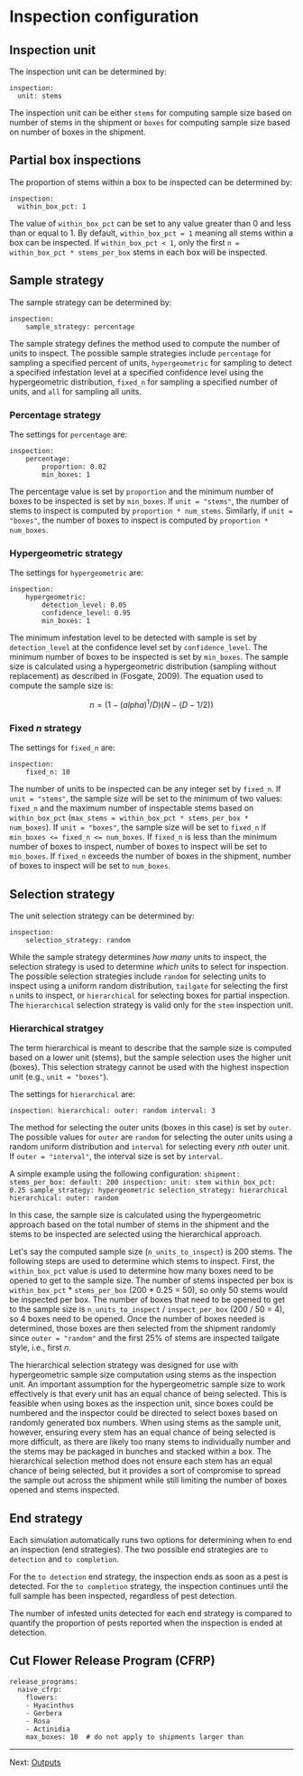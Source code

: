 # Inspection configuration

## Inspection unit
The inspection unit can be determined by:

```
inspection:
  unit: stems
```

The inspection unit can be either `stems` for computing sample size based on
number of stems in the shipment or `boxes` for computing sample size based on
number of boxes in the shipment.

## Partial box inspections
The proportion of stems within a box to be inspected can be determined by:

```
inspection:
  within_box_pct: 1
```

The value of `within_box_pct` can be set to any value greater than 0 and less
than or equal to 1. By default, `within_box_pct = 1` meaning all stems within a
box can be inspected. If `within_box_pct < 1`, only the first `n =
within_box_pct * stems_per_box` stems in each box will be inspected.

## Sample strategy
The sample strategy can be determined by:

```
inspection:
    sample_strategy: percentage
```

The sample strategy defines the method used to compute the number of units to
inspect. The possible sample strategies include `percentage` for sampling a
specified percent of units, `hypergeometric` for sampling to detect a specified
infestation level at a specified confidence level using the hypergeometric
distribution, `fixed_n` for sampling a specified number of units, and `all` for
sampling all units.

### Percentage strategy

The settings for `percentage` are:

```
inspection:
    percentage:
        proportion: 0.02
        min_boxes: 1
```

The percentage value is set by `proportion` and the minimum number of boxes to
 be inspected is set by `min_boxes`. If `unit = "stems"`, the number of stems to
 inspect is computed by `proportion * num_stems`. Similarly, if `unit =
 "boxes"`, the number of boxes to inspect is computed by `proportion *
 num_boxes`.

### Hypergeometric strategy

The settings for `hypergeometric` are:

```
inspection:
    hypergeometric:
        detection_level: 0.05
        confidence_level: 0.95
        min_boxes: 1
``` 

The minimum infestation level to be detected with sample is set by
`detection_level` at the confidence level set by `confidence_level`. The minimum
number of boxes to be inspected is set by `min_boxes`. The sample size is
calculated using a hypergeometric distribution (sampling without replacement) as
described in (Fosgate, 2009). The equation used to compute the sample size is:
  
```math
n=(1-(alpha)^1/D)(N-(D-1/2))
```

### Fixed *n* strategy
The settings for `fixed_n` are:

```
inspection:
    fixed_n: 10
```

The number of units to be inspected can be any integer set by `fixed_n`. If
`unit = "stems"`, the sample size will be set to the minimum of two values:
`fixed_n` and the maximum number of inspectable stems based on `within_box_pct`
(`max_stems = within_box_pct * stems_per_box * num_boxes`). If `unit = "boxes"`,
the sample size will be set to `fixed_n` if `min_boxes <= fixed_n <= num_boxes`.
If `fixed_n` is less than the minimum number of boxes to inspect, number of
boxes to inspect will be set to `min_boxes`. If `fixed_n` exceeds the number of
boxes in the shipment, number of boxes to inspect will be set to `num_boxes`.

## Selection strategy
The unit selection strategy can be determined by:

```
inspection:
    selection_strategy: random
```

While the sample strategy determines *how many* units to inspect, the selection
strategy is used to determine *which* units to select for inspection. The
possible selection strategies include `random` for selecting units to inspect
using a uniform random distribution, `tailgate` for selecting the first `n`
units to inspect, or `hierarchical` for selecting boxes for partial inspection.
The `hierarchical` selection strategy is valid only for the `stem` inspection
unit.

### Hierarchical stratgey
The term hierarchical is meant to describe that the sample size is computed
based on a lower unit (stems), but the sample selection uses the higher unit
(boxes). This selection strategy cannot be used with the highest inspection unit
(e.g., `unit = "boxes"`).

The settings for `hierarchical` are:

``` inspection: hierarchical: outer: random interval: 3 ```

The method for selecting the outer units (boxes in this case) is set by `outer`.
The possible values for `outer` are `random` for selecting the outer units using
a random uniform distribution and `interval` for selecting every *nth* outer
unit. If `outer = "interval"`, the interval size is set by `interval`.

A simple example using the following configuration: ``` shipment: stems_per_box:
default: 200 inspection: unit: stem within_box_pct: 0.25 sample_strategy:
hypergeometric selection_strategy: hierarchical hierarchical: outer: random ```

In this case, the sample size is calculated using the hypergeometric approach
based on the total number of stems in the shipment and the stems to be inspected
are selected using the hierarchical approach.

Let's say the computed sample size (`n_units_to_inspect`) is 200 stems. The
following steps are used to determine which stems to inspect. First, the
`within_box_pct` value is used to determine how many boxes need to be opened to
get to the sample size. The number of stems inspected per box is
`within_box_pct` * `stems_per_box` (200 * 0.25 = 50), so only 50 stems would be
inspected per box. The number of boxes that need to be opened to get to the
sample size is `n_units_to_inspect` / `inspect_per_box` (200 / 50 = 4), so 4
boxes need to be opened. Once the number of boxes needed is determined, those
boxes are then selected from the shipment randomly since `outer = "random"` and
the first 25% of stems are inspected tailgate style, i.e., first *n*. 

The hierarchical selection strategy was designed for use with hypergeometric
sample size computation using stems as the inspection unit. An important
assumption for the hypergeometric sample size to work effectively is that every
unit has an equal chance of being selected. This is feasible when using boxes as
the inspection unit, since boxes could be numbered and the inspector could be
directed to select boxes based on randomly generated box numbers. When using
stems as the sample unit, however, ensuring every stem has an equal chance of
being selected is more difficult, as there are likely too many stems to
individually number and the stems may be packaged in bunches and stacked within
a box. The hierarchical selection method does not ensure each stem has an equal
chance of being selected, but it provides a sort of compromise to spread the
sample out across the shipment while still limiting the number of boxes opened
and stems inspected.

## End strategy
Each simulation automatically runs two options for determining when to end an
inspection (end strategies). The two possible end strategies are `to detection`
and `to completion`.

For the `to detection` end strategy, the inspection ends as soon as a pest is
detected. For the `to completion` strategy, the inspection continues until the
full sample has been inspected, regardless of pest detection.

The number of infested units detected for each end strategy is compared to
quantify the proportion of pests reported when the inspection is ended at
detection. 

## Cut Flower Release Program (CFRP)

```
release_programs:
  naive_cfrp:
    flowers:
    - Hyacinthus
    - Gerbera
    - Rosa
    - Actinidia
    max_boxes: 10  # do not apply to shipments larger than
```

---

Next: [Outputs](outputs.md)
